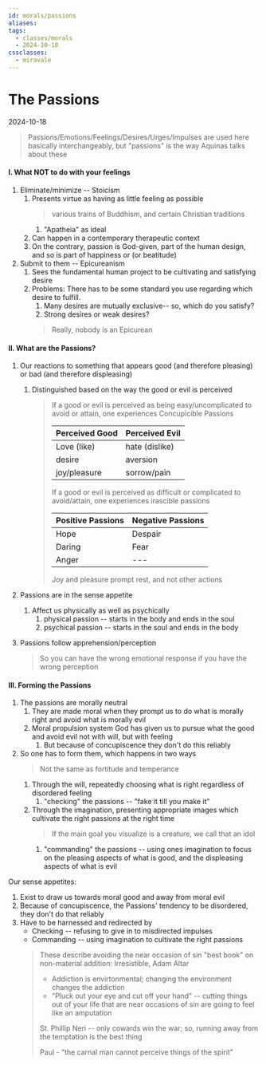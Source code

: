 ```yaml
---
id: morals/passions
aliases: 
tags:
  - classes/morals
  - 2024-10-18
cssclasses:
  - miravale
---
```



# The Passions
2024-10-18
> Passions/Emotions/Feelings/Desires/Urges/Impulses are used here basically interchangeably, but "passions" is the way Aquinas talks about these

#### I. What NOT to do with your feelings
1. Eliminate/minimize -- Stoicism 
    1. Presents virtue as having as little feeling as possible
        > various trains of Buddhism, and certain Christian traditions
        1. "Apatheia" as ideal
    2. Can happen in a contemporary therapeutic context
    3. On the contrary, passion is God-given, part of the human design, and so
       is part of happiness or (or beatitude)
2. Submit to them -- Epicureanism 
    1. Sees the fundamental human project to be cultivating and satisfying
       desire
    2. Problems: There has to be some standard you use regarding which desire to
       fulfill.
        1. Many desires are mutually exclusive-- so, which do you satisfy?
        2. Strong desires or weak desires?
        > Really, nobody is an Epicurean

#### II. What are the Passions?
1. Our reactions to something that appears good (and therefore pleasing) or bad
   (and therefore displeasing)
    1. Distinguished based on the way the good or evil is perceived 
        > If a good or evil is perceived as being easy/uncomplicated to avoid or
        > attain, one experiences Concupicible Passions
        > 
        > | Perceived Good | Perceived Evil |
        > | -------------- | --------------- |
        > | Love (like)| hate (dislike) |
        > | desire | aversion |
        > | joy/pleasure | sorrow/pain |
        > 
        > If a good  or evil is perceived as difficult or complicated to
        > avoid/attain, one experiences irascible passions
        >
        > | Positive Passions | Negative Passions |
        > | -------------- | --------------- |
        > | Hope | Despair |
        > | Daring | Fear |
        > | Anger | --- |
        >
        > Joy and pleasure prompt rest, and not other actions

2. Passions are in the sense appetite 
    1. Affect us physically as well as psychically
        1. physical passion -- starts in the body and ends in the soul
        2. psychical passion -- starts in the soul and ends in the body
3. Passions follow apprehension/perception 
    > So you can have the wrong emotional response if you have the wrong
    perception

#### III. Forming the Passions
1. The passions are morally neutral 
    1. They are made moral when they prompt us to do what is morally right and
       avoid what is morally evil
    2. Moral propulsion system God has given us to pursue what the good and avoid
       evil not with will, but with feeling
        1. But because of concupiscence they don't do this reliably
2. So one has to form them, which happens in two ways
    > Not the same as fortitude and temperance
    1. Through the will, repeatedly choosing what is right regardless of
       disordered feeling
        1. "checking" the passions -- "fake it till you make it"
    2. Through the imagination, presenting appropriate images which cultivate
       the right passions at the right time
       > If the main goal you visualize is a creature, we call that an idol
       1. "commanding" the passions -- using ones imagination to focus on the pleasing aspects of what is good, and the displeasing aspects of what is evil

Our sense appetites:
1. Exist to draw us towards moral good and away from moral evil
2. Because of concupiscence, the Passions' tendency to be disordered, they don't
   do that reliably 
3. Have to be harnessed and redirected by
    - Checking -- refusing to give in to misdirected impulses
    - Commanding -- using imagination to cultivate the right passions
    > These describe avoiding the near occasion of sin
    > "best book" on non-material addition: Irresistible, Adam Altar
    > - Addiction is envirtonmental; changing the environment changes the
    > addiction
    > - "Pluck out your eye and cut off your hand" -- cutting things out of your
    > life that are near occasions of sin are going to feel like an amputation
    > 
    > St. Phillip Neri -- only cowards win the war; so, running away from the
    > temptation is the best thing
    >
    > Paul - "the carnal man cannot perceive things of the spirit"
























